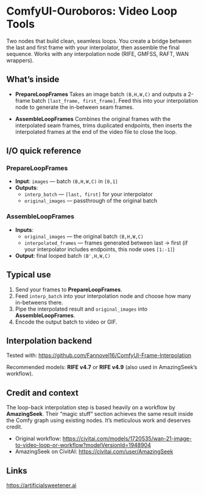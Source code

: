 # ComfyUI-Ouroboros: Video Loop Tools

Two nodes that build clean, seamless loops. You create a bridge between the last and first frame with your interpolator, then assemble the final sequence. Works with any interpolation node (RIFE, GMFSS, RAFT, WAN wrappers).

## What’s inside

- **PrepareLoopFrames**
  Takes an image batch `(B,H,W,C)` and outputs a 2-frame batch `[last_frame, first_frame]`.
  Feed this into your interpolation node to generate the in-between seam frames.

- **AssembleLoopFrames**
  Combines the original frames with the interpolated seam frames, trims duplicated endpoints, then inserts the interpolated frames at the end of the video file to close the loop.

## I/O quick reference

### PrepareLoopFrames
- **Input**: `images` — batch `(B,H,W,C)` in `[0,1]`
- **Outputs**:
  - `interp_batch` — `[last, first]` for your interpolator
  - `original_images` — passthrough of the original batch

### AssembleLoopFrames
- **Inputs**:
  - `original_images` — the original batch `(B,H,W,C)`
  - `interpolated_frames` — frames generated between last → first
    (if your interpolator includes endpoints, this node uses `[1:-1]`)
- **Output**: final looped batch `(B',H,W,C)`

## Typical use

1. Send your frames to **PrepareLoopFrames**.
2. Feed `interp_batch` into your interpolation node and choose how many in-betweens there.
3. Pipe the interpolated result and `original_images` into **AssembleLoopFrames**.
4. Encode the output batch to video or GIF.

## Interpolation backend

Tested with:
https://github.com/Fannovel16/ComfyUI-Frame-Interpolation

Recommended models: **RIFE v4.7** or **RIFE v4.9** (also used in AmazingSeek’s workflow).

## Credit and context

The loop-back interpolation step is based heavily on a workflow by **AmazingSeek**. Their “magic stuff” section achieves the same result inside the Comfy graph using existing nodes. It’s meticulous work and deserves credit.

- Original workflow: https://civitai.com/models/1720535/wan-21-image-to-video-loop-or-workflow?modelVersionId=1948904
- AmazingSeek on CivitAI: https://civitai.com/user/AmazingSeek

## Links

https://artificialsweetener.ai
